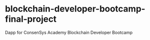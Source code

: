 # blockchain-developer-bootcamp-final-project
Dapp for ConsenSys Academy Blockchain Developer Bootcamp
